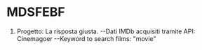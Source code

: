 # MDSFEBF
1. Progetto: La risposta giusta.
--Dati IMDb acquisiti tramite API: Cinemagoer
--Keyword to search films: "movie"
